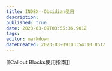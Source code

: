 ```yaml
---
title: INDEX--Obsidian使用
description: 
published: true
date: 2023-03-09T03:55:36.901Z
tags: 
editor: markdown
dateCreated: 2023-03-09T03:54:10.851Z
---
```


[[Callout Blocks使用指南]]